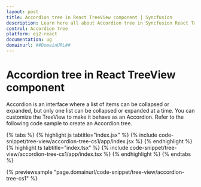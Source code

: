 ```yaml
---
layout: post
title: Accordion tree in React TreeView component | Syncfusion
description: Learn here all about Accordion tree in Syncfusion React TreeView component of Syncfusion Essential JS 2 and more.
control: Accordion tree 
platform: ej2-react
documentation: ug
domainurl: ##DomainURL##
---
```


# Accordion tree in React TreeView component

Accordion is an interface where a list of items can be collapsed or expanded, but only one list can be collapsed or expanded at a time. You can customize the TreeView to make it behave as an Accordion. Refer to the following code sample to create an Accordion tree.

{% tabs %}
{% highlight js tabtitle="index.jsx" %}
{% include code-snippet/tree-view/accordion-tree-cs1/app/index.jsx %}
{% endhighlight %}
{% highlight ts tabtitle="index.tsx" %}
{% include code-snippet/tree-view/accordion-tree-cs1/app/index.tsx %}
{% endhighlight %}
{% endtabs %}

 {% previewsample "page.domainurl/code-snippet/tree-view/accordion-tree-cs1" %}